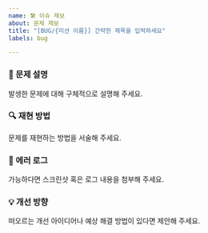 ```yaml
---
name: 🛠 이슈 제보
about: 문제 제보
title: "[BUG/{미션 이름}] 간략한 제목을 입력하세요"
labels: bug

---
```


### 📝 문제 설명
발생한 문제에 대해 구체적으로 설명해 주세요.

### 🔍 재현 방법 
문제를 재현하는 방법을 서술해 주세요.

### 📄 에러 로그
가능하다면 스크린샷 혹은 로그 내용을 첨부해 주세요.

### 💡 개선 방향
떠오르는 개선 아이디어나 예상 해결 방법이 있다면 제안해 주세요.
